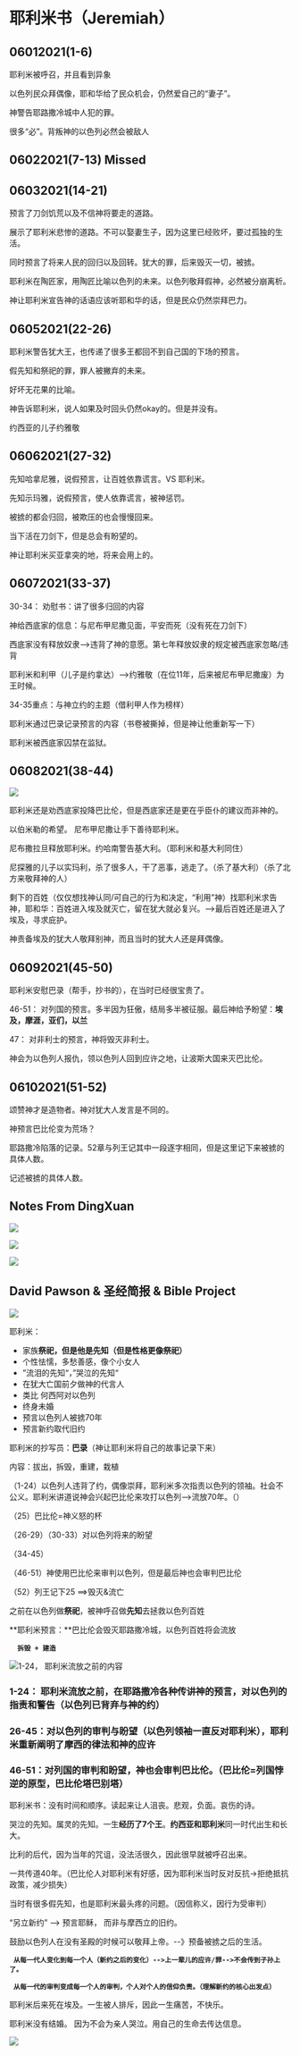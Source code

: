 # 耶利米书（Jeremiah）

## 06012021(1-6)

 耶利米被呼召，并且看到异象

  以色列民众拜偶像，耶和华给了民众机会，仍然爱自己的“妻子”。

 神警告耶路撒冷城中人犯的罪。

 很多“必”。背叛神的以色列必然会被敌人

## 06022021(7-13) Missed

## 06032021(14-21) 

 预言了刀剑饥荒以及不信神将要走的道路。

 展示了耶利米悲惨的道路。不可以娶妻生子，因为这里已经败坏，要过孤独的生活。

  同时预言了将来人民的回归以及回转。犹大的罪，后来毁灭一切，被掳。

 耶利米在陶匠家，用陶匠比喻以色列的未来。以色列敬拜假神，必然被分崩离析。

 神让耶利米宣告神的话语应该听耶和华的话，但是民众仍然崇拜巴力。

##  06052021(22-26) 

 耶利米警告犹大王，也传递了很多王都回不到自己国的下场的预言。

 假先知和祭祀的罪，罪人被撇弃的未来。

  好坏无花果的比喻。

 神告诉耶利米，说人如果及时回头仍然okay的。但是并没有。

  约西亚的儿子约雅敬

##  06062021(27-32) 

 先知哈拿尼雅，说假预言，让百姓依靠谎言。VS 耶利米。

 先知示玛雅，说假预言，使人依靠谎言，被神惩罚。 

 被掳的都会归回，被欺压的也会慢慢回来。

  当下活在刀剑下，但是总会有盼望的。

 神让耶利米买亚拿突的地，将来会用上的。

##  06072021(33-37) 

 30-34： 劝慰书：讲了很多归回的内容

 神给西底家的信息：与尼布甲尼撒见面，平安而死（没有死在刀剑下）

  西底家没有释放奴隶-->违背了神的意愿。第七年释放奴隶的规定被西底家忽略/违背

 耶利米和利甲（儿子是约拿达）-->约雅敬（在位11年，后来被尼布甲尼撒废）为王时候。

 34-35重点：与神立约的主题（借利甲人作为榜样）

  耶利米通过巴录记录预言的内容（书卷被撕掉，但是神让他重新写一下）

 耶利米被西底家囚禁在监狱。

## 06082021(38-44) 

![](<../.gitbook/assets/image (218).png>)

 耶利米还是劝西底家投降巴比伦，但是西底家还是更在乎臣仆的建议而非神的。

  以伯米勒的希望。 尼布甲尼撒让手下善待耶利米。

 尼布撒拉旦释放耶利米。约哈南警告基大利。（耶利米和基大利同住）

 尼探雅的儿子以实玛利，杀了很多人，干了恶事，逃走了。（杀了基大利）（杀了北方来敬拜神的人）

 剩下的百姓（仅仅想找神认同/可自己的行为和决定，“利用”神）找耶利米求告神，耶和华：百姓进入埃及就灭亡，留在犹大就必复兴。-->最后百姓还是进入了埃及，寻求庇护。

 神责备埃及的犹大人敬拜别神，而且当时的犹大人还是拜偶像。

## 06092021(45-50) 

 耶利米安慰巴录（帮手，抄书的），在当时已经很宝贵了。

 46-51： 对列国的预言。多半因为狂傲，结局多半被征服。最后神给予盼望：**埃及，摩涯，亚们，以兰**

  47： 对非利士的预言，神将毁灭非利士。

  神会为以色列人报仇，领以色列人回到应许之地，让波斯大国来灭巴比伦。

## 06102021(51-52) 

 颂赞神才是造物者。神对犹大人发言是不同的。

  神预言巴比伦变为荒场？

 耶路撒冷陷落的记录。52章与列王记其中一段逐字相同，但是这里记下来被掳的具体人数。

 记述被掳的具体人数。

## Notes From DingXuan

 

![](<../.gitbook/assets/image (219).png>)

![](<../.gitbook/assets/image (220).png>)

![](<../.gitbook/assets/image (221).png>)







## David Pawson & 圣经简报 & Bible Project

![](<../.gitbook/assets/image (182).png>)

 耶利米：

* 家族**祭祀，但是他是先知（但是性格更像祭祀）**
* 个性怯懦，多愁善感，像个小女人
* ”流泪的先知“，”哭泣的先知“
* 在犹大亡国前夕做神的代言人
* 类比 何西阿对以色列
* 终身未婚
* 预言以色列人被掳70年
* 预言新约取代旧约

耶利米的抄写员：**巴录**（神让耶利米将自己的故事记录下来）

内容：拔出，拆毁，重建，栽植

（1-24）以色列人违背了约，偶像崇拜，耶利米多次指责以色列的领袖。社会不公义。耶利米讲道说神会兴起巴比伦来攻打以色列-->流放70年。（）

（25）巴比伦=神义怒的杯

（26-29）（30-33）对以色列将来的盼望

（34-45）

（46-51）神使用巴比伦来审判以色列，但是最后神也会审判巴比伦

（52）列王记下25 ==>毁灭&流亡



之前在以色列做**祭祀**，被神呼召做**先知**去拯救以色列百姓

 **耶利米预言：**巴比伦会毁灭耶路撒冷城，以色列百姓将会流放

**`  拆毁 + 建造`**

![1-24， 耶利米流放之前的内容](<../.gitbook/assets/image (194).png>)

### 1-24： 耶利米流放之前，在耶路撒冷各种传讲神的预言，对以色列的指责和警告（以色列已背弃与神的约）

### 26-45：对以色列的审判与盼望（以色列领袖一直反对耶利米），耶利米重新阐明了摩西的律法和神的应许

### 46-51：对列国的审判和盼望，神也会审判巴比伦。（巴比伦=列国悖逆的原型，巴比伦塔巴别塔）



耶利米书：没有时间和顺序。读起来让人沮丧。悲观，负面。哀伤的诗。

哭泣的先知。属灵的先知。一生**经历了7个王**。**约西亚和耶利米**同一时代出生和长大。

比利的后代，因为当年的咒诅，没法活很久，因此很早就被呼召出来。

 一共传道40年。（巴比伦人对耶利米有好感，因为耶利米当时反对反抗->拒绝抵抗政策，减少损失）

当时有很多假先知，也是耶利米最头疼的问题。（因信称义，因行为受审判）

“另立新约” --> 预言耶稣， 而非与摩西立的旧约。

 鼓励以色列人在没有圣殿的时候可以敬拜上帝。--》预备被掳之后的生活。

**` 从每一代人变化到每一个人（新约之后的变化）-->上一辈儿的应许/罪-->不会传到子孙上了。`**

**` 从每一代的审判变成每一个人的审判，个人对个人的信仰负责。（理解新约的核心出发点）`**

 耶利米后来死在埃及。一生被人排斥，因此一生痛苦，不快乐。

  耶利米没有结婚。 因为不会为亲人哭泣。用自己的生命去传达信息。

![](<../.gitbook/assets/image (195).png>)











